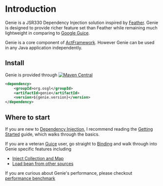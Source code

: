 # Introduction


Genie is a JSR330 Dependency Injection solution inspired by [Feather](https://github.com/zsoltherpai/feather). Genie is designed to provide richer feature set than Feather while remaining much lightweight in comparing to [Google Guice](https://github.com/google/guice).

Genie is a core component of [ActFramework](https://github.com/actframework/actframework). However Genie can be used in any Java application independently.

## Install

Genie is provided through [![Maven Central](https://img.shields.io/maven-central/v/org.osgl/genie.svg)](http://search.maven.org/#search%7Cga%7C1%7Ca%3A%22genie%22)

```xml
<dependency>
    <groupId>org.osgl</groupId>
    <artifactId>genie</artifactId>
    <version>${genie.version}</version>
</dependency>
```

## Where to start

If you are new to [Dependency Injection](https://en.wikipedia.org/wiki/Dependency_injection), I recommend reading the [Getting Started](getting_start.md) guide, which walks through the basics.

If you are a veteran [Guice](https://github.com/google/guice) user, go straight to [Binding](binding.md) and walk through into Genie specific features including

* [Inject Collection and Map](doc/container.md)
* [Load bean from other sources](doc/value.md)

If you are curious about Genie's performance, please checkout [performance benchmark](performance.md)
